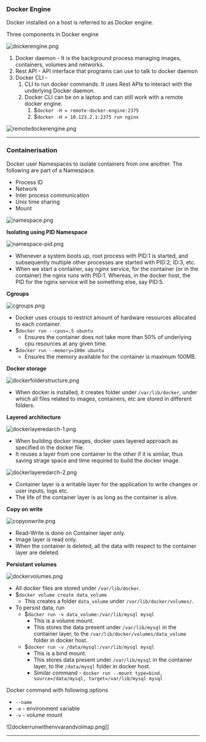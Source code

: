 
### Docker Engine

Docker installed on a host is referred to as Docker engine.


Three components in Docker engine

![dockerengine.png](Attachments/dockerengine.png)

1. Docker daemon - It is the background process managing images, containers, volumes and networks.
2. Rest API - API interface that programs can use to talk to docker daemon
3. Docker CLI - 
	1. CLI to run docker commands. It uses Rest APIs to interact with the underlying Docker daemon.
	2. Docker CLI can be on a laptop and can still work with a remote docker engine.
		1. $`docker -H = remote-docker-engine:2375`
		2. $`docker -H = 10.123.2.1:2375 run nginx`

![remotedockerengine.png](Attachments/remotedockerengine.png)



---


### Containerisation

Docker user Namespaces to isolate containers from one another. The following are part of a Namespace.
- Process ID
- Network
- Inter process communication
- Unix time sharing
- Mount

![namespace.png](Attachments/namespace.png)


**Isolating using PID Namespace**

![namespace-pid.png](Attachments/namespace-pid.png)

- Whenever a system boots up, root process with PID:1 is started, and subsequently multiple other processes are started with PID:2, ID:3, etc.
- When we start a container, say nginx service, for the container (or in the container) the nginx runs with PID:1. Whereas, in the docker host, the PID for the nginx service will be something else, say PID:5.

**Cgroups**

![cgroups.png](Attachments/cgroups.png)

- Docker uses croups to restrict amount of hardware resources allocated to each container.
- $`docker run --cpus=.5 ubuntu`
	- Ensures the container does not take more than 50% of underlying cpu resources at any given time.
- $`docker run --memory=100m ubuntu`
	- Ensures the memory available for the container is maximum 100MB.

**Docker storage**

![dockerfolderstructure.png](Attachments/dockerfolderstructure.png)

- When docker is installed, it creates folder under `/var/lib/docker`, under which all files related to images, containers, etc are stored in different folders.


**Layered architecture**

![dockerlayeredarch-1.png](Attachments/dockerlayeredarch-1.png)

- When building docker images, docker uses layered approach as specified in the docker file.
- It reuses a layer from one container to the other if it is similar, thus saving strage space and time required to build the docker image.

![dockerlayeredarch-2.png](Attachments/dockerlayeredarch-2.png)

- Container layer is a writable layer for the application to write changes or user inputs, logs etc.
- The life of the container layer is as long as the container is alive.

**Copy on write**

![copyonwrite.png](Attachments/copyonwrite.png)

- Read-Write is done on Container layer only.
- Image layer is read only.
- When the container is deleted, all the data with respect to the container layer are deleted.

**Persistant volumes**

![dockervolumes.png](Attachments/dockervolumes.png)

- All docker files are stored under `/var/lib/docker`.
- $`docker volume create data_volume`
	- This creates a folder `data_volume` under `/var/lib/docker/volumes/`.
- To persist data, run
	- $`docker run -v data_volume:/var/lib/mysql mysql`
		- This is a volume mount.
		- This stores the data present under `/var/lib/mysql` in the container layer, to the `/var/lib/docker/volumes/data_volume` folder in docker host.
	- $`docker run -v /data/mysql:/var/lib/mysql mysql`
		- This is a bind mount.
		- This stores data present under `/var/lib/mysql` in the container layer, to the `/data/mysql` folder in docker host.
		- Similar command - `docker run --mount type=bind, source=/data/mysql, target=/var/lib/mysql mysql`

Docker command with following options
- `--name`
- `-e` - environment variable
- `-v` - volume mount

![[dockerrunwithenvvarandvolmap.png]]

---
